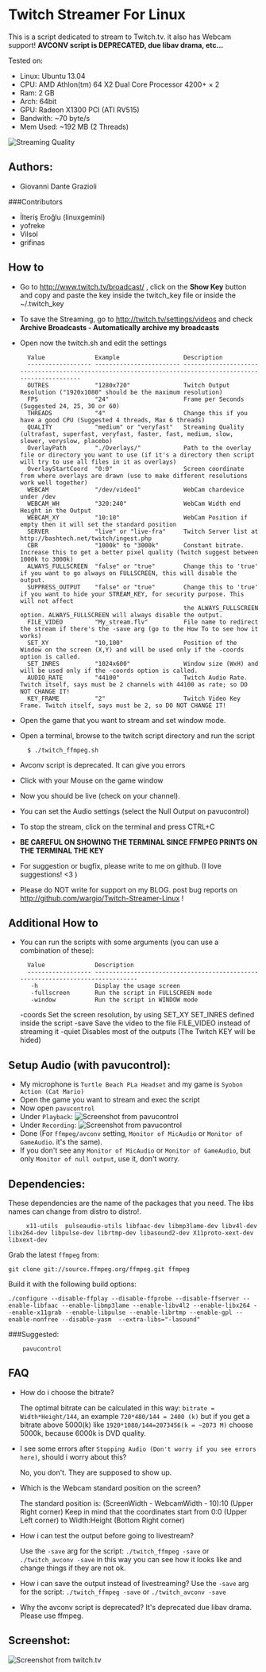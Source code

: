 Twitch Streamer For Linux
=========================

This is a script dedicated to stream to Twitch.tv. it also has Webcam support!
**AVCONV script is DEPRECATED, due libav drama, etc...**

Tested on:
* Linux:    Ubuntu 13.04
* CPU:      AMD Athlon(tm) 64 X2 Dual Core Processor 4200+ × 2
* Ram:      2 GB
* Arch:     64bit
* GPU:      Radeon X1300 PCI (ATI RV515)
* Bandwith: ~70 byte/s
* Mem Used: ~192 MB (2 Threads)

![Streaming Quality](https://raw.github.com/wargio/Twitch-Streamer-Linux/master/Screenshots/Streaming-Quality.png)

Authors:
--------

* Giovanni Dante Grazioli

###Contributors

* İlteriş Eroğlu (linuxgemini)
* yofreke
* Vilsol
* grifinas

How to
------

* Go to http://www.twitch.tv/broadcast/ , click on the **Show Key** button and copy and paste the key inside the twitch_key file or inside the ~/.twitch_key
* To save the Streaming, go to http://twitch.tv/settings/videos and check **Archive Broadcasts - Automatically archive my broadcasts**
* Open now the twitch.sh and edit the settings

        Value              Example                  Description                       
        ------------------ ------------------------ ---------------------------------------------------------------------------------------------------------
        OUTRES             "1280x720"               Twitch Output Resolution ("1920x1080" should be the maximum resolution)
        FPS                "24"                     Frame per Seconds (Suggested 24, 25, 30 or 60)
        THREADS            "4"                      Change this if you have a good CPU (Suggested 4 threads, Max 6 threads)
        QUALITY            "medium" or "veryfast"   Streaming Quality (ultrafast, superfast, veryfast, faster, fast, medium, slow, slower, veryslow, placebo)
		OverlayPath		   "./Overlays/" 			Path to the overlay file or directory you want to use (if it's a directory then script will try to use all files in it as overlays)
		OverlayStartCoord  "0:0"					Screen coordinate from where overlays are drawn (use to make different resolutions work well together)
        WEBCAM             "/dev/video1"            WebCam chardevice under /dev
        WEBCAM_WH          "320:240"                WebCam Width end Height in the Output
        WEBCAM_XY          "10:10"                  WebCam Position if empty then it will set the standard position
        SERVER             "live" or "live-fra"     Twitch Server list at http://bashtech.net/twitch/ingest.php
        CBR                "1000k" to "3000k"       Constant bitrate. Increase this to get a better pixel quality (Twitch suggest between 1000k to 3000k)
        ALWAYS_FULLSCREEN  "false" or "true"        Change this to 'true' if you want to go always on FULLSCREEN, this will disable the output.
        SUPPRESS_OUTPUT    "false" or "true"        Change this to 'true' if you want to hide your STREAM_KEY, for security purpose. This will not affect 
                                                    the ALWAYS_FULLSCREEN option. ALWAYS_FULLSCREEN will always disable the output.
        FILE_VIDEO         "My_stream.flv"          File name to redirect the stream if there's the -save arg (go to the How To to see how it works)
        SET_XY             "10,100"                 Position of the Window on the screen (X,Y) and will be used only if the -coords option is called.
        SET_INRES          "1024x600"               Window size (WxH) and will be used only if the -coords option is called.
        AUDIO_RATE         "44100"                  Twitch Audio Rate. Twitch itself, says must be 2 channels with 44100 as rate; so DO NOT CHANGE IT!
        KEY_FRAME          "2"                      Twitch Video Key Frame. Twitch itself, says must be 2, so DO NOT CHANGE IT!

* Open the game that you want to stream and set window mode.
* Open a terminal, browse to the twitch script directory and run the script

        $ ./twitch_ffmpeg.sh 

* Avconv script is deprecated. It can give you errors
* Click with your Mouse on the game window
* Now you should be live (check on your channel).
* You can set the Audio settings (select the Null Output on pavucontrol)
* To stop the stream, click on the terminal and press CTRL+C
* **BE CAREFUL ON SHOWING THE TERMINAL SINCE FFMPEG PRINTS ON THE TERMINAL THE KEY**
* For suggestion or bugfix, please write to me on github. (I love suggestions! <3 )
* Please do NOT write for support on my BLOG. post bug reports on http://github.com/wargio/Twitch-Streamer-Linux !

Additional How to
-----------------

* You can run the scripts with some arguments (you can use a combination of these):

        Value              Description                       
        ------------------ -------------------------------------------------------------------------------
         -h                Display the usage screen
         -fullscreen       Run the script in FULLSCREEN mode 
         -window           Run the script in WINDOW mode
	 -coords           Set the screen resolution, by using SET_XY SET_INRES defined inside the script
         -save             Save the video to the file FILE_VIDEO instead of streaming it
         -quiet            Disables most of the outputs (The Twitch KEY will be hided)


Setup Audio (with pavucontrol):
-------------------------------
* My microphone is `Turtle Beach PLa Headset` and my game is `Syobon Action (Cat Mario)`
* Open the game you want to stream and exec the script
* Now open `pavucontrol`
* Under `Playback`:
![Screenshot from pavucontrol](https://raw.github.com/wargio/Twitch-Streamer-Linux/master/Screenshots/Twitch_Audio00.png)
* Under `Recording`:
![Screenshot from pavucontrol](https://raw.github.com/wargio/Twitch-Streamer-Linux/master/Screenshots/Twitch_Audio01.png)
* Done (For `ffmpeg/avconv` setting,  `Monitor of MicAudio` or `Monitor of GameAudio`. it's the same).
* If you don't see any `Monitor of MicAudio` or `Monitor of GameAudio`, but only `Monitor of null output`, use it, don't worry.

Dependencies:
-------------
These dependencies are the name of the packages that you need. The libs names can change from distro to distro!.

         x11-utils  pulseaudio-utils libfaac-dev libmp3lame-dev libv4l-dev libx264-dev libpulse-dev librtmp-dev libasound2-dev X11proto-xext-dev libxext-dev

Grab the latest `ffmpeg` from:

	git clone git://source.ffmpeg.org/ffmpeg.git ffmpeg

Build it with the following build options:

	./configure --disable-ffplay --disable-ffprobe --disable-ffserver --enable-libfaac --enable-libmp3lame --enable-libv4l2 --enable-libx264 --enable-x11grab --enable-libpulse --enable-librtmp --enable-gpl --enable-nonfree --disable-yasm  --extra-libs="-lasound"

###Suggested:

        pavucontrol

FAQ
---
* How do i choose the bitrate?

	The optimal bitrate can be calculated in this way: `bitrate = Width*Height/144`, 
	an example `720*480/144 = 2400 (k)` but if you get a bitrate above 5000(k)
	like `1920*1080/144=2073456(k = ~2073 M)` choose 5000k, because 6000k is
	DVD quality. 

* I see some errors after `Stopping Audio (Don't worry if you see errors here)`, should i worry about this?

	No, you don't. They are supposed to show up.

* Which is the Webcam standard position on the screen?

	The standard position is: (ScreenWidth - WebcamWidth - 10):10 (Upper Right corner)
	Keep in mind that the coordinates start from 0:0 (Upper Left corner) to Width:Height (Bottom Right corner)

* How i can test the output before going to livestream?

	Use the `-save` arg for the script: `./twitch_ffmpeg -save` or `./twitch_avconv -save`
	in this way you can see how it looks like and change things if they are not ok.

* How i can save the output instead of livestreaming?
	Use the `-save` arg for the script: `./twitch_ffmpeg -save` or `./twitch_avconv -save`

* Why the avconv script is deprecated?
	It's deprecated due libav drama. Please use ffmpeg.


Screenshot:
-----------

![Screenshot from twitch.tv](https://raw.github.com/wargio/Twitch-Streamer-Linux/master/Screenshots/Screenshot.png)


